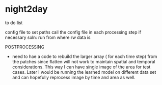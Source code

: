 # night2day
to do list 

config file to set paths call the config file in each processing step if necessary soln: run from where rw data is

POSTPROCESSING
- need to hae a code to rebuild the larger array ( for each time step) from the patches since flatten will not work to maintain spatial and temporal considerations.  This way I can have single image of the area for test cases.  Later I would be running the learned model on different data set and can hopefully reprocess image by time and area as well.
